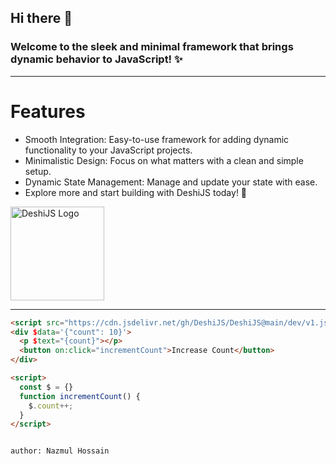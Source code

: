 ## Hi there 👋
### Welcome to the sleek and minimal framework that brings dynamic behavior to JavaScript! ✨

---
# Features

- Smooth Integration: Easy-to-use framework for adding dynamic functionality to your JavaScript projects.
- Minimalistic Design: Focus on what matters with a clean and simple setup.
- Dynamic State Management: Manage and update your state with ease.
- Explore more and start building with DeshiJS today! 🚀

<img src="https://i.postimg.cc/Pq1ZWCg3/Black-and-White-Initial-D-Creative-Studio-Logo.png" alt="DeshiJS Logo" height="150">

---

```html
<script src="https://cdn.jsdelivr.net/gh/DeshiJS/DeshiJS@main/dev/v1.js" defer></script>
<div $data='{"count": 10}'>
  <p $text="{count}"></p>
  <button on:click="incrementCount">Increase Count</button>
</div>

<script>
  const $ = {}
  function incrementCount() {
    $.count++;
  }
</script>


author: Nazmul Hossain
